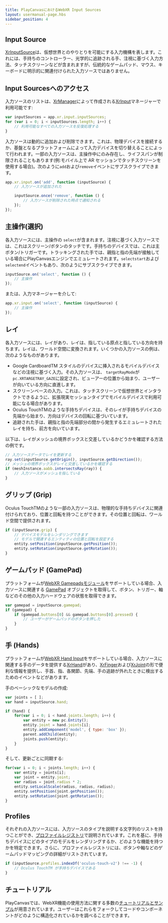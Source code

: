 ```yaml
---
title: PlayCanvasにおけるWebXR Input Sources
layout: usermanual-page.hbs
sidebar_position: 4
---
```


## Input Source

[XrInputSource][1]は、仮想世界とのやりとりを可能にする入力機構を表します。これには、手持ちのコントローラー、光学的に追跡される手、注視に基づく入力方法、タッチスクリーンなどが含まれますが、伝統的なゲームパッド、マウス、キーボードに明示的に関連付けられた入力ソースではありません。

## Input Sourcesへのアクセス

入力ソースのリストは、[XrManager][3]によって作成される[XrInput][2]マネージャーで利用可能です:

```javascript
var inputSources = app.xr.input.inputSources;
for (var i = 0; i < inputSources.length; i++) {
    // 利用可能なすべての入力ソースを反復処理する
}
```

入力ソースは動的に追加および削除できます。これは、物理デバイスを接続するか、基盤となるプラットフォームによって入力デバイスを切り替えることによって行われます。一部の入力ソースは、主操作中にのみ存在し、ライフスパンが制限されることもあります(例:モバイル上で AR セッションでタッチスクリーンを使用する場合)。次のように`add`および`remove`イベントにサブスクライブできます。

```javascript
app.xr.input.on('add', function (inputSource) {
    // 入力ソースが追加された

    inputSource.once('remove', function () {
        // 入力ソースが削除された時点で通知される
    });
});
```

## 主操作(選択)

各入力ソースには、主操作の `select`が含まれます。注視に基づく入力ソースでは、これはスクリーン/ボタンのタッチです。手持ちのデバイスでは、これは主ボタン/トリガーです。トラッキングされた手では、親指と指の先端が接触している場合にPlayCanvasエンジンでエミュレートされます。`selectstart`および`selectend`イベントもあり、次のようにサブスクライブできます。

```javascript
inputSource.on('select', function () {
    // 主操作
});
```

または、入力マネージャーを介して:

```javascript
app.xr.input.on('select', function (inputSource) {
    // 主操作
});
```

## レイ

各入力ソースには、レイがあり、レイは、指している原点と指している方向を持ちます。レイは、ワールド空間に変換されます。いくつかの入力ソースの例は、次のようなものがあります。

 * Google CardboardTM スタイルのデバイスに挿入されるモバイルデバイスなどの注視に基づく入力。その入力ソースは、 `targetRayMode`が `pc.XRTARGETRAY_GAZE`に設定され、ビューアーの位置から始まり、ユーザーが向いている方向に直進します。
 * スクリーンベースの入力。これは、タッチスクリーンで仮想世界とインタラクトできるように、拡張現実セッションタイプでモバイルデバイスで利用可能になる場合があります。
 * Oculus TouchTMのような手持ちデバイスは、そのレイが手持ちデバイスの先端から始まり、方向はデバイスの回転に基づいています。
 * 追跡された手は、親指と指の先端部分の間から発生するエミュレートされたレイを持ち、前方を向いています。

以下は、レイがメッシュの境界ボックスと交差しているかどうかを確認する方法の例です。

```javascript
// 入力ソースデータでレイを更新する
ray.set(inputSource.getOrigin(), inputSource.getDirection());
// メッシュの境界ボックスがレイと交差しているかを確認する
if (meshInstance.aabb.intersectsRay(ray)) {
    // 入力ソースがメッシュを指している
}
```

## グリップ (Grip)

Oculus TouchTMのような一部の入力ソースは、物理的な手持ちデバイスに関連付けられており、位置と回転を持つことができます。その位置と回転は、ワールド空間で提供されます。

```javascript
if (inputSource.grip) {
    // デバイスモデルをレンダリングできます
    // モデルで関連するエンティティの位置と回転を設定する
    entity.setPosition(inputSource.getPosition());
    entity.setRotation(inputSource.getRotation());
}
```

## ゲームパッド (GamePad)

プラットフォームが[WebXR Gamepadsモジュール][4]をサポートしている場合、入力ソースに関連する [GamePad][5] オブジェクトを取得して、ボタン、トリガー、軸などのその他の入力ハードウェアの状態を取得できます。

```javascript
var gamepad = inputSource.gamepad;
if (gamepad) {
    if (gamepad.buttons[0] && gamepad.buttons[0].pressed) {
        // ユーザーがゲームパッドのボタンを押した
    }
}
```

## 手 (Hands)

プラットフォームが[WebXR Hand Input][7]をサポートしている場合、入力ソースに関連する手のデータを提供する[XrHand][8]があり、[XrFinger][9]および[XrJoint][10]の形で便利な情報を提供し、手首、指、各関節、先端、手の追跡が外れたときに検出するためのイベントなどがあります。

手のベーシックなモデルの作成:

```javascript
var joints = [ ];
var hand = inputSource.hand;

if (hand) {
    for(var i = 0; i < hand.joints.length; i++) {
        var entity = new pc.Entity();
        entity.joint = hand.joints[i];
        entity.addComponent('model', { type: 'box' });
        parent.addChild(entity);
        joints.push(entity);
    }
}
```

そして、更新ごとに同期する:

```javascript
for(var i = 0; i < joints.length; i++) {
    var entity = joints[i];
    var joint = entity.joint;
    var radius = joint.radius * 2;
    entity.setLocalScale(radius, radius, radius);
    entity.setPosition(joint.getPosition());
    entity.setRotation(joint.getRotation());
}
```

## Profiles

それぞれの入力ソースには、入力ソースのタイプを説明する文字列のリストを持つことができ、[プロファイルレジストリ][6]で説明されています。これを基に、手持ちデバイスにどのタイプのモデルをレンダリングするか、どのような機能を持つかを特定できます。さらに、プロファイルレジストリには、ボタンや軸などのゲームパッドマッピングの詳細がリストされています。

```javascript
if (inputSource.profiles.indexOf('oculus-touch-v2') !== -1) {
    // Oculus TouchTM が手持ちデバイスである
}
```

## チュートリアル

PlayCanvasでは、WebXR機能の使用方法に関する多数の[チュートリアルとサンプル][11]が用意されています。ユーザーはこれらをフォークしてコードやコンポーネントがどのように構造化されているかを調べることができます。


[1]: /api/pc.XrInputSource.html
[2]: /api/pc.XrInput.html
[3]: /api/pc.XrManager.html
[4]: https://www.w3.org/TR/webxr-gamepads-module-1/
[5]: https://w3c.github.io/gamepad/
[6]: https://github.com/immersive-web/webxr-input-profiles/tree/master/packages/registry
[7]: https://immersive-web.github.io/webxr-hand-input/
[8]: /api/pc.XrHand.html
[9]: /api/pc.XrFinger.html
[10]: /api/pc.XrJoint.html
[11]: /tutorials/?tags=vr
